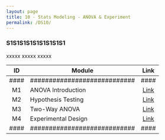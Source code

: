 ```yaml
---
layout: page
title: 10 - Stats Modeling - ANOVA & Experiment
permalink: /DS10/
---
```


<h3>S1S1S1S1S1S1S1S1S1</h3>

xxxxx xxxxx xxxxx

| ID | Module                     |Link|
|:--:|----------------------------|:--:|
|####|############################|####|
| M1 | ANOVA Introduction         |[Link](/01-MSDS/DS08/M1/)|
| M2 | Hypothesis Testing         |[Link](/01-MSDS/DS08/M2/)|
| M3 | Two-Way ANOVA              |[Link](/01-MSDS/DS08/M3/)|
| M4 | Experimental Design        |[Link](/01-MSDS/DS08/M4/)|
|####|############################|####|

